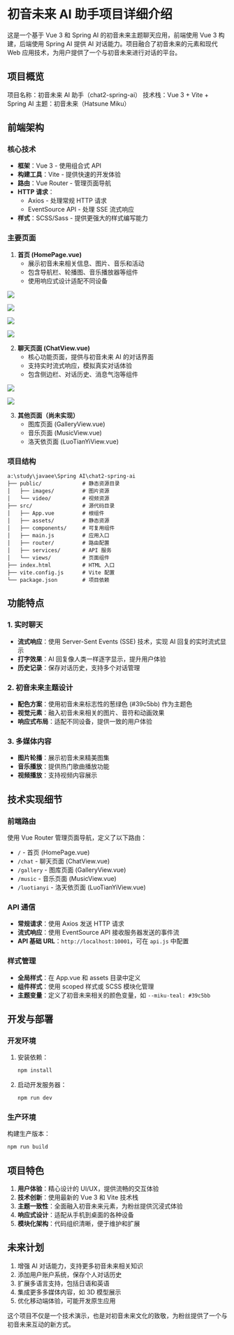 # 初音未来 AI 助手项目详细介绍

这是一个基于 Vue 3 和 Spring AI 的初音未来主题聊天应用，前端使用 Vue 3 构建，后端使用 Spring AI 提供 AI 对话能力。项目融合了初音未来的元素和现代 Web 应用技术，为用户提供了一个与初音未来进行对话的平台。

## 项目概览

项目名称：初音未来 AI 助手（chat2-spring-ai）
技术栈：Vue 3 + Vite + Spring AI
主题：初音未来（Hatsune Miku）

## 前端架构

### 核心技术

- **框架**：Vue 3 - 使用组合式 API
- **构建工具**：Vite - 提供快速的开发体验
- **路由**：Vue Router - 管理页面导航
- **HTTP 请求**：
  - Axios - 处理常规 HTTP 请求
  - EventSource API - 处理 SSE 流式响应
- **样式**：SCSS/Sass - 提供更强大的样式编写能力

### 主要页面

1. **首页 (HomePage.vue)**
   - 展示初音未来相关信息、图片、音乐和活动
   - 包含导航栏、轮播图、音乐播放器等组件
   - 使用响应式设计适配不同设备

![](https://gitee.com/IU19930516/pic_bed/raw/master/image/20250419033518206.png)

![](https://gitee.com/IU19930516/pic_bed/raw/master/image/20250419033548238.png)

![](https://gitee.com/IU19930516/pic_bed/raw/master/image/20250419033620781.png)

![](https://gitee.com/IU19930516/pic_bed/raw/master/image/20250419033647818.png)

2. **聊天页面 (ChatView.vue)**
   - 核心功能页面，提供与初音未来 AI 的对话界面
   - 支持实时流式响应，模拟真实对话体验
   - 包含侧边栏、对话历史、消息气泡等组件


![](https://gitee.com/IU19930516/pic_bed/raw/master/image/20250419034053095.png)

![](https://gitee.com/IU19930516/pic_bed/raw/master/image/20250419034112328.png)

3. **其他页面（尚未实现）**
   - 图库页面 (GalleryView.vue)
   - 音乐页面 (MusicView.vue)
   - 洛天依页面 (LuoTianYiView.vue)



### 项目结构

```
a:\study\javaee\Spring AI\chat2-spring-ai
├── public/             # 静态资源目录
│   ├── images/         # 图片资源
│   └── video/          # 视频资源
├── src/                # 源代码目录
│   ├── App.vue         # 根组件
│   ├── assets/         # 静态资源
│   ├── components/     # 可复用组件
│   ├── main.js         # 应用入口
│   ├── router/         # 路由配置
│   ├── services/       # API 服务
│   └── views/          # 页面组件
├── index.html          # HTML 入口
├── vite.config.js      # Vite 配置
└── package.json        # 项目依赖
```

## 功能特点

### 1. 实时聊天

- **流式响应**：使用 Server-Sent Events (SSE) 技术，实现 AI 回复的实时流式显示
- **打字效果**：AI 回复像人类一样逐字显示，提升用户体验
- **历史记录**：保存对话历史，支持多个对话管理

### 2. 初音未来主题设计

- **配色方案**：使用初音未来标志性的葱绿色 (#39c5bb) 作为主题色
- **视觉元素**：融入初音未来相关的图片、音符和动画效果
- **响应式布局**：适配不同设备，提供一致的用户体验

### 3. 多媒体内容

- **图片轮播**：展示初音未来精美图集
- **音乐播放**：提供热门歌曲播放功能
- **视频播放**：支持视频内容展示

## 技术实现细节

### 前端路由

使用 Vue Router 管理页面导航，定义了以下路由：

- `/` - 首页 (HomePage.vue)
- `/chat` - 聊天页面 (ChatView.vue)
- `/gallery` - 图库页面 (GalleryView.vue)
- `/music` - 音乐页面 (MusicView.vue)
- `/luotianyi` - 洛天依页面 (LuoTianYiView.vue)

### API 通信

- **常规请求**：使用 Axios 发送 HTTP 请求
- **流式响应**：使用 EventSource API 接收服务器发送的事件流
- **API 基础 URL**：`http://localhost:10001`，可在 `api.js` 中配置

### 样式管理

- **全局样式**：在 App.vue 和 assets 目录中定义
- **组件样式**：使用 scoped 样式或 SCSS 模块化管理
- **主题变量**：定义了初音未来相关的颜色变量，如 `--miku-teal: #39c5bb`

## 开发与部署

### 开发环境

1. 安装依赖：
   ```bash
   npm install
   ```

2. 启动开发服务器：
   ```bash
   npm run dev
   ```

### 生产环境

构建生产版本：
```bash
npm run build
```

## 项目特色

1. **用户体验**：精心设计的 UI/UX，提供流畅的交互体验
2. **技术创新**：使用最新的 Vue 3 和 Vite 技术栈
3. **主题一致性**：全面融入初音未来元素，为粉丝提供沉浸式体验
4. **响应式设计**：适配从手机到桌面的各种设备
5. **模块化架构**：代码组织清晰，便于维护和扩展

## 未来计划

1. 增强 AI 对话能力，支持更多初音未来相关知识
2. 添加用户账户系统，保存个人对话历史
3. 扩展多语言支持，包括日语和英语
4. 集成更多多媒体内容，如 3D 模型展示
5. 优化移动端体验，可能开发原生应用

这个项目不仅是一个技术演示，也是对初音未来文化的致敬，为粉丝提供了一个与初音未来互动的新方式。